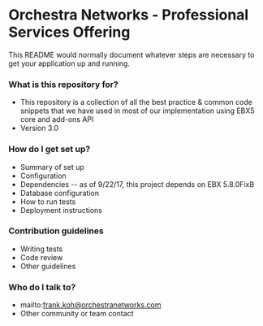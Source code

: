 # Orchestra Networks - Professional Services Offering #

This README would normally document whatever steps are necessary to get your application up and running.

### What is this repository for? ###

* This repository is a collection of all the best practice & common code snippets that we have used in most of our implementation using EBX5 core and add-ons API
* Version 3.0

### How do I get set up? ###

* Summary of set up
* Configuration
* Dependencies -- as of 9/22/17, this project depends on EBX 5.8.0FixB
* Database configuration
* How to run tests
* Deployment instructions

### Contribution guidelines ###

* Writing tests
* Code review
* Other guidelines

### Who do I talk to? ###

* mailto:frank.koh@orchestranetworks.com
* Other community or team contact